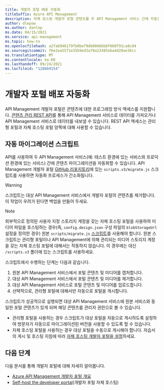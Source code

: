 ```yaml
---
title: 개발자 포털 배포 자동화
titleSuffix: Azure API Management
description: 자체 호스팅 개발자 포털 콘텐츠를 두 API Management 서비스 간에 자동으로 마이그레이션하는 방법을 알아봅니다.
author: dlepow
ms.author: danlep
ms.date: 04/15/2021
ms.service: api-management
ms.topic: how-to
ms.openlocfilehash: a2fab946179fb0bef9db0068bb8f660f91ca8c04
ms.sourcegitcommit: f6e2ea5571e35b9ed3a79a22485eba4d20ae36cc
ms.translationtype: MT
ms.contentlocale: ko-KR
ms.lasthandoff: 09/24/2021
ms.locfileid: "128669154"
---
```

# <a name="automate-developer-portal-deployments"></a>개발자 포털 배포 자동화

API Management 개발자 포털은 콘텐츠에 대한 프로그래밍 방식 액세스를 지원합니다. [콘텐츠 관리 REST API](/rest/api/apimanagement/)를 통해 API Management 서비스로 데이터를 가져오거나 API Management 서비스로 데이터를 내보낼 수 있습니다. REST API 액세스는 관리형 포털과 자체 호스팅 포털 양쪽에 대해 사용할 수 있습니다.

## <a name="automated-migration-script"></a>자동 마이그레이션 스크립트

API를 사용하여 두 API Management 서비스(예: 테스트 환경에 있는 서비스와 프로덕션 환경에 있는 서비스) 간에 콘텐츠 마이그레이션을 자동화할 수 있습니다. API Management 개발자 포털 [GitHub 리포지토리](https://github.com/Azure/api-management-developer-portal/blob/master/scripts.v3/migrate.js)에 있는 `scripts.v3/migrate.js` 스크립트를 사용하면 자동화 프로세스가 간소화됩니다.

> [!WARNING]
> 스크립트는 대상 API Management 서비스에서 개발자 포털의 콘텐츠를 제거합니다. 이 작업이 우려가 된다면 백업을 만들어 두세요.

> [!NOTE]
> 외부적으로 정의된 사용자 지정 스토리지 계정을 갖는 자체 호스팅 포털을 사용하여 미디어 파일을 호스팅하는 경우(즉, `config.design.json` 구성 파일의 `blobStorageUrl` 설정을 정의한 경우) 원본 `scripts/migrate.js` [스크립트](https://github.com/Azure/api-management-developer-portal/blob/master/scripts.v2/migrate.js)를 사용해야 합니다. 원본 스크립트는 관리형 포털이나 API Management에 의해 관리되는 미디어 스토리지 계정을 갖는 자체 호스팅 포털에 대해서는 작동하지 않습니다. 이 경우에는 대신 `/scripts.v3` 폴더에 있는 스크립트를 사용하세요.

스크립트에서 수행하는 단계는 다음과 같습니다.

1. 원본 API Management 서비스에서 포털 콘텐츠 및 미디어를 캡처합니다.
1. 대상 API Management 서비스에서 포털 콘텐츠 및 미디어를 제거합니다.
1. 대상 API Management 서비스로 포털 콘텐츠 및 미디어를 업로드합니다.
1. 선택적으로, 관리형 포털에 대해서만 자동으로 포털을 게시합니다.

스크립트가 성공적으로 실행되면 대상 API Management 서비스에 원본 서비스와 동일한 포털 콘텐츠가 있게 되며 해당 콘텐츠를 관리자 권한으로 볼 수 있습니다.

* 관리형 포털을 사용하는 경우 스크립트가 대상 포털을 자동으로 게시하도록 설정하여 방문자가 자동으로 마이그레이션된 버전을 사용할 수 있도록 할 수 있습니다. 
* 자체 호스팅 포털을 사용하는 경우 대상 포털을 수동으로 게시해야 합니다. 자습서의 게시 및 호스팅 지침에 따라 [자체 호스팅 개발자 포털을 설정](developer-portal-self-host.md)하세요.

## <a name="next-steps"></a>다음 단계

다음 문서를 통해 개발자 포털에 대해 자세히 알아봅니다.

- [Azure API Management 개발자 포털 개요](api-management-howto-developer-portal.md)
- [Self-host the developer portal](developer-portal-self-host.md)(개발자 포털 자체 호스팅)